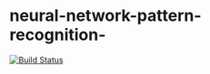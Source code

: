 # neural-network-pattern-recognition-
[![Build Status](https://travis-ci.com/artem21215/neural-network-pattern-recognition-.svg?branch=master)](https://travis-ci.com/artem21215/neural-network-pattern-recognition-)
